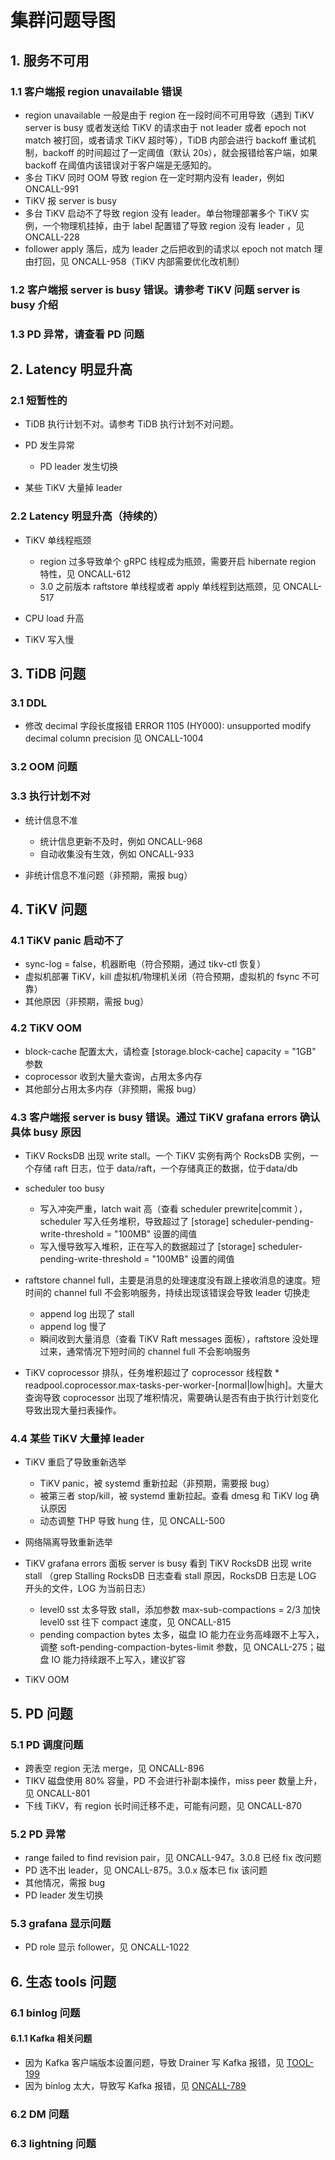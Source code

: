 # 集群问题导图

## 1. 服务不可用

### 1.1 客户端报 region unavailable 错误

- region unavailable 一般是由于 region 在一段时间不可用导致（遇到 TiKV server is busy 或者发送给 TiKV 的请求由于 not leader 或者 epoch not match 被打回，或者请求 TiKV 超时等），TiDB 内部会进行 backoff 重试机制，backoff 的时间超过了一定阈值（默认 20s），就会报错给客户端，如果 backoff 在阈值内该错误对于客户端是无感知的。
- 多台 TiKV 同时 OOM 导致 region 在一定时期内没有 leader，例如 ONCALL-991
- TiKV 报 server is busy
- 多台 TiKV 启动不了导致 region 没有 leader。单台物理部署多个 TiKV 实例，一个物理机挂掉，由于 label 配置错了导致 region 没有 leader ，见 ONCALL-228
- follower apply 落后，成为 leader 之后把收到的请求以 epoch not match 理由打回，见 ONCALL-958（TiKV 内部需要优化改机制）

### 1.2 客户端报 server is busy 错误。请参考 TiKV 问题 server is busy 介绍

### 1.3 PD 异常，请查看 PD 问题

## 2. Latency 明显升高

### 2.1 短暂性的

- TiDB 执行计划不对。请参考 TiDB 执行计划不对问题。
- PD 发生异常

	- PD leader 发生切换

- 某些 TiKV 大量掉 leader

### 2.2 Latency 明显升高（持续的）

- TiKV 单线程瓶颈

	- region 过多导致单个 gRPC 线程成为瓶颈，需要开启 hibernate region 特性，见 ONCALL-612
	- 3.0 之前版本 raftstore 单线程或者 apply 单线程到达瓶颈，见 ONCALL-517

- CPU load 升高
- TiKV 写入慢

## 3. TiDB 问题

### 3.1 DDL

- 修改 decimal 字段长度报错 ERROR 1105 (HY000): unsupported modify decimal column precision 见 ONCALL-1004

### 3.2 OOM 问题

### 3.3 执行计划不对

- 统计信息不准

	- 统计信息更新不及时，例如 ONCALL-968
	- 自动收集没有生效，例如 ONCALL-933

- 非统计信息不准问题（非预期，需报 bug）

## 4. TiKV 问题

### 4.1 TiKV panic 启动不了

- sync-log = false，机器断电（符合预期，通过 tikv-ctl 恢复）
- 虚拟机部署 TiKV，kill 虚拟机/物理机关闭（符合预期，虚拟机的 fsync 不可靠）
- 其他原因（非预期，需报 bug）

### 4.2 TiKV OOM

- block-cache 配置太大，请检查 [storage.block-cache] capacity = "1GB" 参数
- coprocessor 收到大量大查询，占用太多内存
- 其他部分占用太多内存（非预期，需报 bug）

### 4.3 客户端报 server is busy 错误。通过 TiKV grafana errors 确认具体 busy 原因

- TiKV RocksDB 出现 write stall。一个 TiKV 实例有两个 RocksDB 实例，一个存储 raft 日志，位于 data/raft，一个存储真正的数据，位于data/db
- scheduler too busy

	- 写入冲突严重，latch wait 高（查看 scheduler prewrite|commit ），scheduler 写入任务堆积，导致超过了 [storage] scheduler-pending-write-threshold = "100MB" 设置的阈值
	- 写入慢导致写入堆积，正在写入的数据超过了 [storage] scheduler-pending-write-threshold = "100MB" 设置的阈值

- raftstore channel full，主要是消息的处理速度没有跟上接收消息的速度。短时间的 channel full 不会影响服务，持续出现该错误会导致 leader 切换走

	- append log 出现了 stall
	- append log 慢了
	- 瞬间收到大量消息（查看 TiKV Raft messages 面板），raftstore 没处理过来，通常情况下短时间的 channel full 不会影响服务

- TiKV coprocessor 排队，任务堆积超过了 coprocessor 线程数 * readpool.coprocessor.max-tasks-per-worker-[normal|low|high]。大量大查询导致 coprocessor 出现了堆积情况，需要确认是否有由于执行计划变化导致出现大量扫表操作。

### 4.4 某些 TiKV 大量掉 leader

- TiKV 重启了导致重新选举

	- TiKV panic，被 systemd 重新拉起（非预期，需要报 bug）
	- 被第三者 stop/kill，被 systemd 重新拉起。查看 dmesg 和 TiKV log 确认原因
	- 动态调整 THP 导致 hung 住，见 ONCALL-500

- 网络隔离导致重新选举
- TiKV grafana errors 面板 server is busy 看到 TiKV RocksDB 出现 write stall （grep Stalling RocksDB 日志查看 stall 原因，RocksDB 日志是 LOG 开头的文件，LOG 为当前日志）

	- level0 sst 太多导致 stall，添加参数 max-sub-compactions = 2/3 加快 level0 sst 往下 compact 速度，见 ONCALL-815
	- pending compaction bytes 太多，磁盘 IO 能力在业务高峰跟不上写入，调整 soft-pending-compaction-bytes-limit 参数，见 ONCALL-275；磁盘 IO 能力持续跟不上写入，建议扩容

- TiKV OOM

## 5. PD 问题

### 5.1 PD 调度问题

- 跨表空 region 无法 merge，见 ONCALL-896
- TIKV 磁盘使用 80% 容量，PD 不会进行补副本操作，miss peer 数量上升，见 ONCALL-801
- 下线 TiKV，有 region 长时间迁移不走，可能有问题，见 ONCALL-870

### 5.2 PD 异常

- range failed to find revision pair，见 ONCALL-947。3.0.8 已经 fix 改问题
- PD 选不出 leader，见 ONCALL-875。3.0.x 版本已 fix 该问题
- 其他情况，需报 bug
- PD leader 发生切换

### 5.3 grafana 显示问题

- PD role 显示 follower，见 ONCALL-1022

## 6. 生态 tools 问题

### 6.1 binlog 问题

#### 6.1.1 Kafka 相关问题

- 因为 Kafka 客户端版本设置问题，导致 Drainer 写 Kafka 报错，见 [TOOL-199](https://internal.pingcap.net/jira/browse/TOOL-199)
- 因为 binlog 太大，导致写 Kafka 报错，见 [ONCALL-789](https://internal.pingcap.net/jira/browse/ONCALL-789)

### 6.2 DM 问题

### 6.3 lightning 问题
